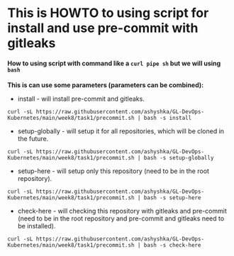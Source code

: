 # This is HOWTO to using script for install and use pre-commit with gitleaks 

#### How to using script with command like a `curl pipe sh` but we will using `bash`
**This is can use some parameters (parameters can be combined):**
- install - will install pre-commit and gitleaks.
```
curl -sL https://raw.githubusercontent.com/ashyshka/GL-DevOps-Kubernetes/main/week8/task1/precommit.sh | bash -s install
```
- setup-globally - will setup it for all repositories, which will be cloned in the future.
```
curl -sL https://raw.githubusercontent.com/ashyshka/GL-DevOps-Kubernetes/main/week8/task1/precommit.sh | bash -s setup-globally
```
- setup-here - will setup only this repository (need to be in the root repository).
```
curl -sL https://raw.githubusercontent.com/ashyshka/GL-DevOps-Kubernetes/main/week8/task1/precommit.sh | bash -s setup-here
```
- check-here - will checking this repository with gitleaks and pre-commit (need to be in the root repository and pre-commit and gitleaks need to be installed).
```
curl -sL https://raw.githubusercontent.com/ashyshka/GL-DevOps-Kubernetes/main/week8/task1/precommit.sh | bash -s check-here
```
